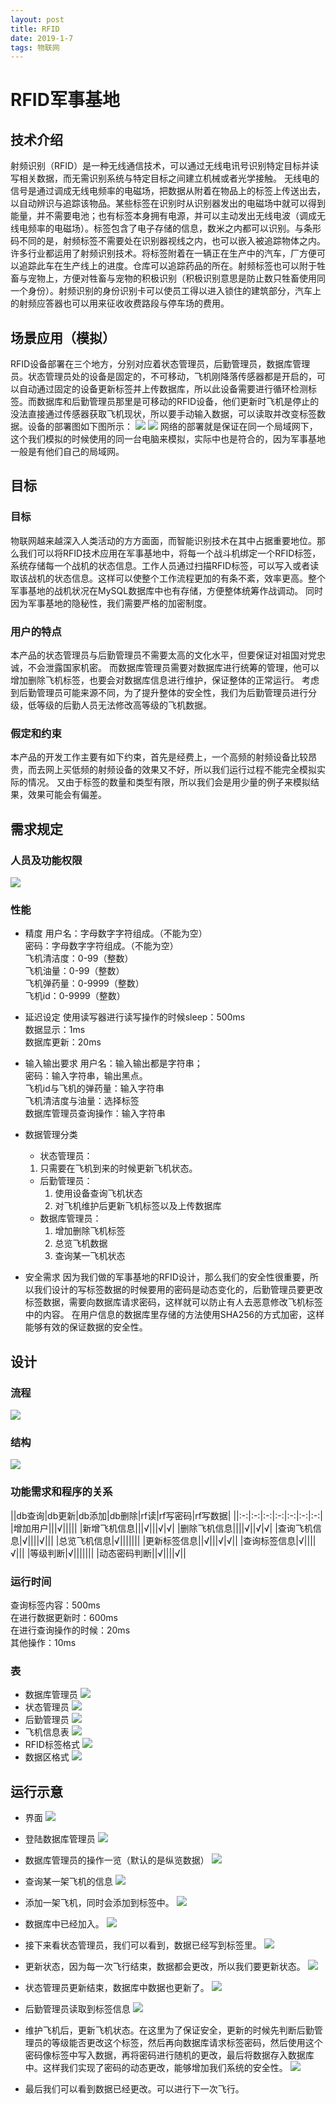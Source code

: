 ```yaml
---
layout: post
title: RFID
date: 2019-1-7
tags: 物联网
---
```


# RFID军事基地
## 技术介绍
射频识别（RFID）是一种无线通信技术，可以通过无线电讯号识别特定目标并读写相关数据，而无需识别系统与特定目标之间建立机械或者光学接触。
无线电的信号是通过调成无线电频率的电磁场，把数据从附着在物品上的标签上传送出去，以自动辨识与追踪该物品。某些标签在识别时从识别器发出的电磁场中就可以得到能量，并不需要电池；也有标签本身拥有电源，并可以主动发出无线电波（调成无线电频率的电磁场）。标签包含了电子存储的信息，数米之内都可以识别。与条形码不同的是，射频标签不需要处在识别器视线之内，也可以嵌入被追踪物体之内。
许多行业都运用了射频识别技术。将标签附着在一辆正在生产中的汽车，厂方便可以追踪此车在生产线上的进度。仓库可以追踪药品的所在。射频标签也可以附于牲畜与宠物上，方便对牲畜与宠物的积极识别（积极识别意思是防止数只牲畜使用同一个身份）。射频识别的身份识别卡可以使员工得以进入锁住的建筑部分，汽车上的射频应答器也可以用来征收收费路段与停车场的费用。

## 场景应用（模拟）
RFID设备部署在三个地方，分别对应着状态管理员，后勤管理员，数据库管理员。状态管理员处的设备是固定的，不可移动，飞机刚降落传感器都是开启的，可以自动通过固定的设备更新标签并上传数据库，所以此设备需要进行循环检测标签。而数据库和后勤管理员那里是可移动的RFID设备，他们更新时飞机是停止的没法直接通过传感器获取飞机现状，所以要手动输入数据，可以读取并改变标签数据。设备的部署图如下图所示：
![](/images/RFID军事基地/1.png)
![](/images/RFID军事基地/2.png)
网络的部署就是保证在同一个局域网下，这个我们模拟的时候使用的同一台电脑来模拟，实际中也是符合的，因为军事基地一般是有他们自己的局域网。

## 目标
### 目标
物联网越来越深入人类活动的方方面面，而智能识别技术在其中占据重要地位。那么我们可以将RFID技术应用在军事基地中，将每一个战斗机绑定一个RFID标签，系统存储每一个战机的状态信息。工作人员通过扫描RFID标签，可以写入或者读取该战机的状态信息。这样可以使整个工作流程更加的有条不紊，效率更高。整个军事基地的战机状况在MySQL数据库中也有存储，方便整体统筹作战调动。
同时因为军事基地的隐秘性，我们需要严格的加密制度。
### 用户的特点
本产品的状态管理员与后勤管理员不需要太高的文化水平，但要保证对祖国对党忠诚，不会泄露国家机密。
而数据库管理员需要对数据库进行统筹的管理，他可以增加删除飞机标签，也要会对数据库信息进行维护，保证整体的正常运行。
考虑到后勤管理员可能来源不同，为了提升整体的安全性，我们为后勤管理员进行分级，低等级的后勤人员无法修改高等级的飞机数据。
### 假定和约束
本产品的开发工作主要有如下约束，首先是经费上，一个高频的射频设备比较昂贵，而去网上买低频的射频设备的效果又不好，所以我们运行过程不能完全模拟实际的情况。
又由于标签的数量和类型有限，所以我们会是用少量的例子来模拟结果，效果可能会有偏差。

## 需求规定
### 人员及功能权限
![](/images/RFID军事基地/3.png)
### 性能
* 精度
用户名：字母数字字符组成。（不能为空）<br>
密码：字母数字字符组成。（不能为空）<br>
飞机清洁度：0-99（整数）<br>
飞机油量：0-99（整数）<br>
飞机弹药量：0-9999（整数）<br>
飞机id：0-9999（整数）<br>

* 延迟设定
使用读写器进行读写操作的时候sleep：500ms<br>
数据显示：1ms<br>
数据库更新：20ms<br>

* 输入输出要求
用户名：输入输出都是字符串；<br>
密码：输入字符串，输出黑点。<br>
飞机id与飞机的弹药量：输入字符串<br>
飞机清洁度与油量：选择标签<br>
数据库管理员查询操作：输入字符串<br>

* 数据管理分类
  * 状态管理员：
  1. 只需要在飞机到来的时候更新飞机状态。
  * 后勤管理员：
    1. 使用设备查询飞机状态
    2. 对飞机维护后更新飞机标签以及上传数据库
  * 数据库管理员：
    1. 增加删除飞机标签
    2. 总览飞机数据
    3. 查询某一飞机状态

* 安全需求
因为我们做的军事基地的RFID设计，那么我们的安全性很重要，所以我们设计的写标签数据的时候要用的密码是动态变化的，后勤管理员要更改标签数据，需要向数据库请求密码，这样就可以防止有人去恶意修改飞机标签中的内容。
在用户信息的数据库里存储的方法使用SHA256的方式加密，这样能够有效的保证数据的安全性。

## 设计
### 流程
![](/images/RFID军事基地/4.png)
### 结构
![](/images/RFID军事基地/5.png)
### 功能需求和程序的关系
||db查询|db更新|db添加|db删除|rf读|rf写密码|rf写数据|
||:-:|:-:|:-:|:-:|:-:|:-:|:-:|
|增加用户|||√|||||
|新增飞机信息|||√|||√|√|
|删除飞机信息||||√||√|√|
|查询飞机信息|√||||√|||
|总览飞机信息|√|||||||
|更新标签信息||√|||√|√||
|查询标签信息|√||||√|||
|等级判断|√|||||||
|动态密码判断||√||||√||
### 运行时间
查询标签内容：500ms<br>
在进行数据更新时：600ms<br>
在进行查询操作的时候：20ms<br>
其他操作：10ms<br>
### 表
* 数据库管理员
![](/images/RFID军事基地/6.png)
* 状态管理员
![](/images/RFID军事基地/7.png)
* 后勤管理员
![](/images/RFID军事基地/8.png)
* 飞机信息表
![](/images/RFID军事基地/9.png) 
* RFID标签格式
![](/images/RFID军事基地/10.png) 
* 数据区格式
![](/images/RFID军事基地/11.png)

## 运行示意
* 界面
![](/images/RFID军事基地/12.png)
* 登陆数据库管理员
![](/images/RFID军事基地/13.png)
* 数据库管理员的操作一览（默认的是纵览数据）
![](/images/RFID军事基地/14.png)
* 查询某一架飞机的信息
![](/images/RFID军事基地/15.png)
* 添加一架飞机，同时会添加到标签中。
![](/images/RFID军事基地/16.png)
* 数据库中已经加入。
![](/images/RFID军事基地/17.png)
* 接下来看状态管理员，我们可以看到，数据已经写到标签里。
![](/images/RFID军事基地/18.png)
* 更新状态，因为每一次飞行结束，数据都会更改，所以我们要更新状态。
![](/images/RFID军事基地/19.png)
* 状态管理员更新结束，数据库中数据也更新了。
![](/images/RFID军事基地/20.png)
* 后勤管理员读取到标签信息
![](/images/RFID军事基地/21.png)

* 维护飞机后，更新飞机状态。在这里为了保证安全，更新的时候先判断后勤管理员的等级能否更改这个标签，然后再向数据库请求标签密码，然后使用这个密码像标签中写入数据，再将密码进行随机的更改，最后将数据存入数据库中。这样我们实现了密码的动态更改，能够增加我们系统的安全性。
![](/images/RFID军事基地/22.png)
* 最后我们可以看到数据已经更改。可以进行下一次飞行。
